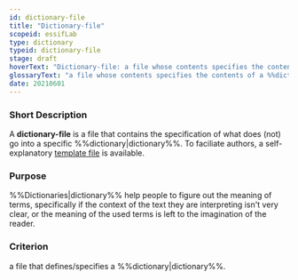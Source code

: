 ```yaml
---
id: dictionary-file
title: "Dictionary-file"
scopeid: essifLab
type: dictionary
typeid: dictionary-file
stage: draft
hoverText: "Dictionary-file: a file whose contents specifies the contents of a Dictionary."
glossaryText: "a file whose contents specifies the contents of a %%dictionary^dictionary%%."
date: 20210601
---
```


### Short Description
A **dictionary-file** is a file that contains the specification of what does (not) go into a specific %%dictionary|dictionary%%. To faciliate authors, a self-explanatory [template file](/tev1/dictionary-file.md) is available.

### Purpose
%%Dictionaries|dictionary%% help people to figure out the meaning of terms, specifically if the context of the text they are interpreting isn't very clear, or the meaning of the used terms is left to the imagination of the reader.

### Criterion
a file that defines/specifies a %%dictionary|dictionary%%.
